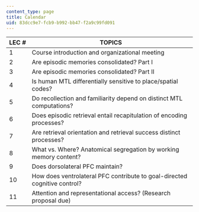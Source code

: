 ```yaml
---
content_type: page
title: Calendar
uid: 83dcc9e7-fcb9-b992-bb47-f2a9c99fd091
---
```


| LEC # | TOPICS |
| --- | --- |
| 1 | Course introduction and organizational meeting |
| 2 | Are episodic memories consolidated? Part I |
| 3 | Are episodic memories consolidated? Part II |
| 4 | Is human MTL differentially sensitive to place/spatial codes? |
| 5 | Do recollection and familiarity depend on distinct MTL computations? |
| 6 | Does episodic retrieval entail recapitulation of encoding processes? |
| 7 | Are retrieval orientation and retrieval success distinct processes? |
| 8 | What vs. Where? Anatomical segregation by working memory content? |
| 9 | Does dorsolateral PFC maintain? |
| 10 | How does ventrolateral PFC contribute to goal-directed cognitive control? |
| 11 | Attention and representational access? (Research proposal due)